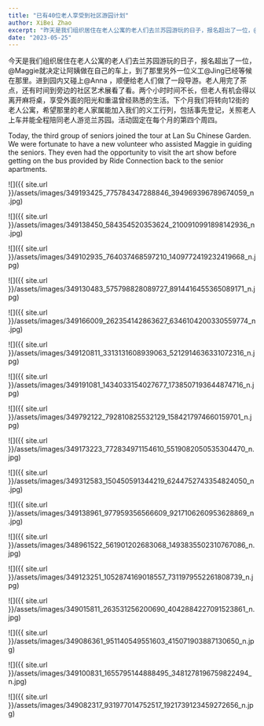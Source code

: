 ```yaml
---
title: "已有40位老人享受到社区游园计划"
author: XiBei Zhao
excerpt: "昨天是我们组织居住在老人公寓的老人们去兰苏园游玩的日子，报名超出了一位，@Maggie就决定让阿姨做在自己的车上，到了那里另外一位义工@Jing已经等候在那里。进到园内又碰上@Anna ，顺便给老人们做了一段导游。老人用完了茶点，还有时间到旁边的社区艺术展看了看。两个小时时间不长，但能让老人有机会得以离开麻将桌，享受外面的阳光和重温曾经熟悉的生活。下个月我们将转向12街的老人公寓。"
date: "2023-05-25"
---
```


今天是我们组织居住在老人公寓的老人们去兰苏园游玩的日子，报名超出了一位，@Maggie就决定让阿姨做在自己的车上，到了那里另外一位义工@Jing已经等候在那里。进到园内又碰上@Anna ，顺便给老人们做了一段导游。老人用完了茶点，还有时间到旁边的社区艺术展看了看。两个小时时间不长，但老人有机会得以离开麻将桌，享受外面的阳光和重温曾经熟悉的生活。下个月我们将转向12街的老人公寓，希望那里的老人家属能加入我们的义工行列，包括事先登记，关照老人上车并能全程陪同老人游览兰苏园。活动固定在每个月的第四个周四。

Today, the third group of seniors joined the tour at Lan Su Chinese Garden. We were fortunate to have a new volunteer who assisted Maggie in guiding the seniors. They even had the opportunity to visit the art show before getting on the bus provided by Ride Connection back to the senior apartments.

![]({{ site.url }}/assets/images/349193425_775784347288846_394969396789674059_n.jpg)

![]({{ site.url }}/assets/images/349138450_584354520353624_2100910991898142936_n.jpg)

![]({{ site.url }}/assets/images/349102935_764037468597210_1409772419232419668_n.jpg)

![]({{ site.url }}/assets/images/349130483_575798828089727_8914416455365089171_n.jpg)

![]({{ site.url }}/assets/images/349166009_262354142863627_6346104200330559774_n.jpg)

![]({{ site.url }}/assets/images/349120811_3313131608939063_5212914636331072316_n.jpg)

![]({{ site.url }}/assets/images/349191081_1434033154027677_1738507193644874716_n.jpg)

![]({{ site.url }}/assets/images/349792122_792810825532129_1584217974660159701_n.jpg)

![]({{ site.url }}/assets/images/349173223_772834971154610_5519082050535304470_n.jpg)

![]({{ site.url }}/assets/images/349312583_150450591344219_6244752743354824050_n.jpg)

![]({{ site.url }}/assets/images/349138961_977959356566609_9217106260953628869_n.jpg)

![]({{ site.url }}/assets/images/348961522_561901202683068_1493835502310767086_n.jpg)

![]({{ site.url }}/assets/images/349123251_1052874169018557_7311979552261808739_n.jpg)

![]({{ site.url }}/assets/images/349015811_263531256200690_4042884227091523861_n.jpg)

![]({{ site.url }}/assets/images/349086361_951140549551603_415071903887130650_n.jpg)

![]({{ site.url }}/assets/images/349100831_1655795144888495_3481278196759822494_n.jpg)

![]({{ site.url }}/assets/images/349082317_931977014752517_1921739123459272656_n.jpg)
